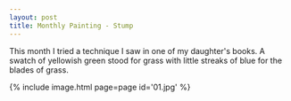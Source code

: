 ```yaml
---
layout: post
title: Monthly Painting - Stump
---
```

This month I tried a technique I saw in one of my daughter's books. A swatch of
yellowish green stood for grass with little streaks of blue for the blades of
grass.

{% include image.html page=page id='01.jpg' %}

